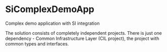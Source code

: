 SiComplexDemoApp
================

Complex demo application with SI integration

The solution consists of completely independent projects. 
There is just one dependency - Common Infrastructure Layer (CIL project), the project with common types and interfaces.

